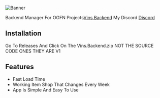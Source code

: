 ![Banner](https://i.imgur.com/1GSS31B_d.webp?maxwidth=760&fidelity=grand)

Backend Manager For OGFN Projects[Vins Backend](https://github.com/vin-2-real/Vins-Backend/releases/tag/1.4.0)
My Discord [Discord](https://discord.gg/CYvH9Tak2X)

## Installation

Go To Releases And Click On The Vins.Backend.zip
NOT THE SOURCE CODE ONES THEY ARE V1

## Features

- Fast Load Time
- Working Item Shop That Changes Every Week 
- App Is Simple And Easy To Use

